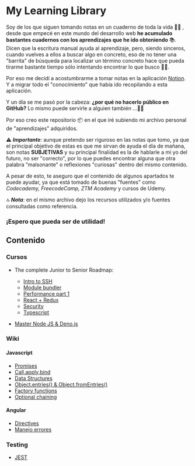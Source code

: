 # My Learning Library

Soy de los que siguen tomando notas en un cuaderno de toda la vida ✍🏻 , desde que empecé en este mundo del desarrollo web **he acumulado bastantes cuadernos con los aprendizajes que he ido obteniendo** 📚.
Dicen que la escritura manual ayuda al aprendizaje, pero, siendo sinceros, cuando vuelves a ellos a buscar algo en concreto, eso de no tener una "barrita" de búsqueda para localizar un término concreto hace que pueda tirarme bastante tiempo sólo intentando encontrar lo que busco 🙇🏽.

Por eso me decidí a acostumbrarme a tomar notas en la aplicación [Notion](https://www.notion.so/product). Y a migrar todo el "conocimiento" que había ido recopilando a esta aplicación. 

Y un día se me pasó por la cabeza: **¿por qué no hacerlo público en GitHub?** Lo mismo puede servirle a alguien también ...🤘🏾


Por eso creo este repositorio 📦  en el que iré subiendo mi archivo personal de "aprendizajes" adquiridos.

⚠️  ***Importante***: aunque pretendo ser riguroso en las notas que tomo, ya que el principal objetivo de estas es que me sirvan de ayuda el día de mañana, son notas **SUBJETIVAS** y su principal finalidad es la de hablarle a mi yo del futuro, no ser "correcto", por lo que puedes encontrar alguna que otra palabra "malsonante" o reflexiones "curiosas" dentro del mismo contenido.

A pesar de esto, te aseguro que el contenido de algunos apartados te puede ayudar, ya que está tomado de buenas "fuentes" como *Codecademy, FreecodeCamp, ZTM Academy* y cursos de Udemy.

🔝  ***Nota***: en el mismo archivo dejo los recursos utilizados y/o fuentes consultadas como referencia.

### ¡Espero que pueda ser de utilidad!


## Contenido

### Cursos

- The complete Junior to Senior Roadmap:
    - [Intro to SSH](https://github.com/jlaguilargomez/my_learning_library/blob/master/courses/junior-to-senior/intro-ssh.md)
    - [Module bundler](https://github.com/jlaguilargomez/my_learning_library/blob/master/courses/junior-to-senior/module-bundler.md)
    - [Performance part 1](https://github.com/jlaguilargomez/my_learning_library/blob/master/courses/junior-to-senior/performance-1.md)
    - [React + Redux](https://github.com/jlaguilargomez/my_learning_library/blob/master/courses/junior-to-senior/react-redux.md)
    - [Security](https://github.com/jlaguilargomez/my_learning_library/blob/master/courses/junior-to-senior/security.md)
    - [Typescript](https://github.com/jlaguilargomez/my_learning_library/blob/master/courses/junior-to-senior/typescript.md)
    
- [Master Node JS & Deno.js](https://github.com/jlaguilargomez/node_academind-course)


### Wiki
#### Javascript

- [Promises](https://github.com/jlaguilargomez/my_learning_library/blob/master/javascript/Promises.md)
- [Call,apply,bind](https://github.com/jlaguilargomez/my_learning_library/blob/master/javascript/Call%2Capply%2Cbind.md)
- [Data Structures](https://github.com/jlaguilargomez/my_learning_library/blob/master/javascript/Data-structures.md)
- [Object.entries() & Object.fromEntries()](
https://github.com/jlaguilargomez/my_learning_library/blob/master/javascript/Object.entries_%26_Object.fromEntries.md)
- [Factory functions](https://github.com/jlaguilargomez/my_learning_library/blob/master/javascript/Factory-functions.md)
- [Optional chaining](
https://github.com/jlaguilargomez/my_learning_library/blob/master/javascript/Optional-chaining.md)


#### Angular

- [Directives](https://github.com/jlaguilargomez/my_learning_library/blob/master/angular/1.Directives.md)
- [Manejo errores](https://github.com/jlaguilargomez/my_learning_library/blob/master/angular/2.Manejo-errores.md)

### Testing

- [JEST](https://github.com/jlaguilargomez/jest_learning)

